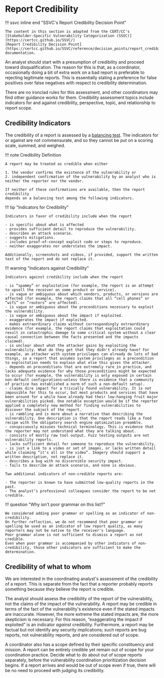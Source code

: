 # Report Credibility

!!! ssvc inline end "SSVC's Report Credibility Decision Point"

    The content in this section is adapted from the CERT/CC's [Stakeholder-Specific Vulnerability Categorization (SSVC)](https://certcc.github.io/SSVC/)
    [Report Credibility Decision Point](https://certcc.github.io/SSVC/reference/decision_points/report_credibility/) documentation.

An analyst should start with a presumption of credibility and proceed toward disqualification.
The reason for this is that, as a coordinator, occasionally doing a bit of extra work on a bad report is preferable to rejecting legitimate reports.
This is essentially stating a preference for false positives over false negatives with respect to credibility determination.

There are no ironclad rules for this assessment, and other coordinators may find other guidance works for them.
Credibility assessment topics include indicators for and against credibility, perspective, topic, and relationship to report scope.

## Credibility Indicators

The credibility of a report is assessed by a [balancing test](https://lsolum.typepad.com/legaltheory/2013/08/legal-theory-lexicon-balancing-tests.html).
The indicators for or against are not commensurate, and so they cannot be put on a scoring scale, summed, and weighed.

!!! note Credibility Definition

    A report may be treated as credible when either

    1. the vendor confirms the existence of the vulnerability or
    2. independent confirmation of the vulnerability by an analyst who is neither the reporter nor the vendor.

    If neither of these confirmations are available, then the report credibility
    depends on a balancing test among the following indicators.

!!! tip "Indicators for Credibility"

    Indicators in favor of credibility include when the report

    - is specific about what is affected
    - provides sufficient detail to reproduce the vulnerability.
    - describes an attack scenario.
    - suggests mitigations.
    - includes proof-of-concept exploit code or steps to reproduce.
    - neither exaggerates nor understates the impact.

    Additionally, screenshots and videos, if provided, support the written text of the report and do not replace it.
    

!!! warning "Indicators against Credibility"

    Indicators against credibility include when the report

    - is “spammy” or exploitative (for example, the report is an attempt to upsell the receiver on some product or service).
    - is vague or ambiguous about which vendors, products, or versions are affected (for example, the report claims that all “cell phones” or “wifi” or “routers” are affected).
    - is vague or ambiguous about the preconditions necessary to exploit the vulnerability.
    - is vague or ambiguous about the impact if exploited.
    - exaggerates the impact if exploited.
    - makes extraordinary claims without correspondingly extraordinary evidence (for example, the report claims that exploitation could result in catastrophic damage to some critical system without a clear causal connection between the facts presented and the impacts claimed).
    - is unclear about what the attacker gains by exploiting the vulnerability. What do they get that they didn't already have? For example, an attacker with system privileges can already do lots of bad things, so a report that assumes system privileges as a precondition to exploitation needs to explain what else this gives the attacker.
    - depends on preconditions that are extremely rare in practice, and lacks adequate evidence for why those preconditions might be expected to occur (for example, the vulnerability is only exposed in certain non-default configurations—unless there is evidence that a community of practice has established a norm of such a non-default setup).
    - claims dire impact for a trivially found vulnerability. It is not impossible for this to occur, but most products and services that have been around for a while have already had their low-hanging fruit major vulnerabilities picked. One notable exception would be if the reporter applied a completely new method for finding vulnerabilities to discover the subject of the report.
    - is rambling and is more about a narrative than describing the vulnerability. One description is that the report reads like a food recipe with the obligatory search engine optimization preamble.
    - conspicuously misuses technical terminology. This is evidence that the reporter may not understand what they are talking about.
    - consists of mostly raw tool output. Fuzz testing outputs are not vulnerability reports.
    - lacks sufficient detail for someone to reproduce the vulnerability.
    - is just a link to a video or set of images, or lacks written detail while claiming “it's all in the video”. Imagery should support a written description, not replace it.
    - describes a bug with no discernible security impact.
    - fails to describe an attack scenario, and none is obvious.

    Two additional indicators of non-credible reports are:
    
    - The reporter is known to have submitted low-quality reports in the past.
    - The analyst’s professional colleagues consider the report to be not credible.

!!! question "Why isn't poor grammar on this list?"

    We considered adding poor grammar or spelling as an indicator of non-credibility.
    On further reflection, we do not recommend that poor grammar or spelling be used as an indicator of low report quality, as many reporters may not be native to the receiver's language.
    Poor grammar alone is not sufficient to dismiss a report as not credible.
    Even when poor grammar is accompanied by other indicators of non-credibility, those other indicators are sufficient to make the determination.

## Credibility of what to whom

We are interested in the coordinating analyst's assessment of the credibility of a report.
This is separate from the fact that a reporter probably reports something because _they_ believe the report is credible.

The analyst should assess the credibility of the report of the vulnerability, not the claims of the impact of the vulnerability.
A report may be credible in terms of the fact of the vulnerability's existence even if the stated impacts are inaccurate.
However, the more extreme the stated impacts are, the more skepticism is necessary.
For this reason, “exaggerating the impact if exploited” is an indicator *against* credibility.
Furthermore, a report may be factual but not identify any security implications; such reports are bug reports, not vulnerability reports, and are considered out of scope.

A coordinator also has a scope defined by their specific constituency and mission.
A report can be entirely credible yet remain out of scope for your coordination practice.
Decide what to do about out of scope reports separately, before the vulnerability coordination prioritization decision begins.
If a report arrives and would be out of scope even if true, there will be no need to proceed with judging its credibility.
